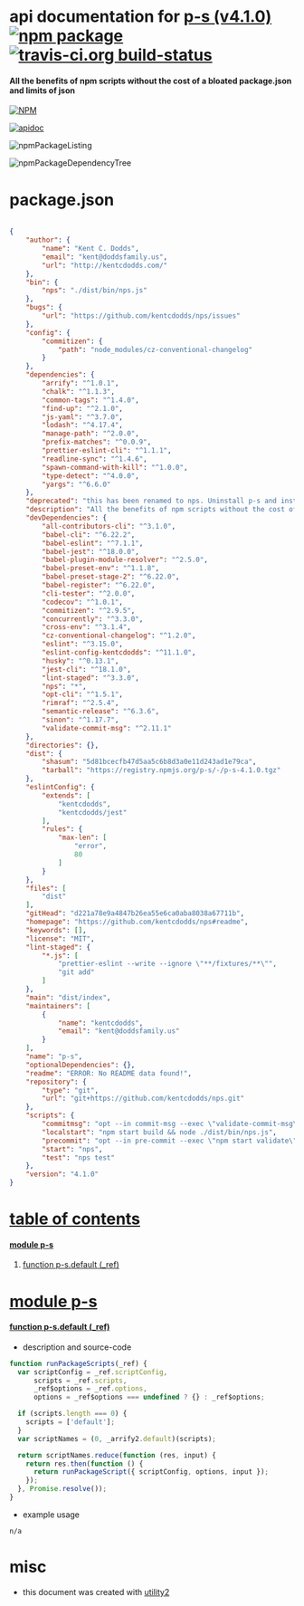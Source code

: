 # api documentation for  [p-s (v4.1.0)](https://github.com/kentcdodds/nps#readme)  [![npm package](https://img.shields.io/npm/v/npmdoc-p-s.svg?style=flat-square)](https://www.npmjs.org/package/npmdoc-p-s) [![travis-ci.org build-status](https://api.travis-ci.org/npmdoc/node-npmdoc-p-s.svg)](https://travis-ci.org/npmdoc/node-npmdoc-p-s)
#### All the benefits of npm scripts without the cost of a bloated package.json and limits of json

[![NPM](https://nodei.co/npm/p-s.png?downloads=true)](https://www.npmjs.com/package/p-s)

[![apidoc](https://npmdoc.github.io/node-npmdoc-p-s/build/screenCapture.buildNpmdoc.browser._2Fhome_2Ftravis_2Fbuild_2Fnpmdoc_2Fnode-npmdoc-p-s_2Ftmp_2Fbuild_2Fapidoc.html.png)](https://npmdoc.github.io/node-npmdoc-p-s/build/apidoc.html)

![npmPackageListing](https://npmdoc.github.io/node-npmdoc-p-s/build/screenCapture.npmPackageListing.svg)

![npmPackageDependencyTree](https://npmdoc.github.io/node-npmdoc-p-s/build/screenCapture.npmPackageDependencyTree.svg)



# package.json

```json

{
    "author": {
        "name": "Kent C. Dodds",
        "email": "kent@doddsfamily.us",
        "url": "http://kentcdodds.com/"
    },
    "bin": {
        "nps": "./dist/bin/nps.js"
    },
    "bugs": {
        "url": "https://github.com/kentcdodds/nps/issues"
    },
    "config": {
        "commitizen": {
            "path": "node_modules/cz-conventional-changelog"
        }
    },
    "dependencies": {
        "arrify": "^1.0.1",
        "chalk": "^1.1.3",
        "common-tags": "^1.4.0",
        "find-up": "^2.1.0",
        "js-yaml": "^3.7.0",
        "lodash": "^4.17.4",
        "manage-path": "^2.0.0",
        "prefix-matches": "^0.0.9",
        "prettier-eslint-cli": "^1.1.1",
        "readline-sync": "^1.4.6",
        "spawn-command-with-kill": "^1.0.0",
        "type-detect": "^4.0.0",
        "yargs": "^6.6.0"
    },
    "deprecated": "this has been renamed to nps. Uninstall p-s and install nps instead",
    "description": "All the benefits of npm scripts without the cost of a bloated package.json and limits of json",
    "devDependencies": {
        "all-contributors-cli": "^3.1.0",
        "babel-cli": "^6.22.2",
        "babel-eslint": "^7.1.1",
        "babel-jest": "^18.0.0",
        "babel-plugin-module-resolver": "^2.5.0",
        "babel-preset-env": "^1.1.8",
        "babel-preset-stage-2": "^6.22.0",
        "babel-register": "^6.22.0",
        "cli-tester": "^2.0.0",
        "codecov": "^1.0.1",
        "commitizen": "^2.9.5",
        "concurrently": "^3.3.0",
        "cross-env": "^3.1.4",
        "cz-conventional-changelog": "^1.2.0",
        "eslint": "^3.15.0",
        "eslint-config-kentcdodds": "^11.1.0",
        "husky": "^0.13.1",
        "jest-cli": "^18.1.0",
        "lint-staged": "^3.3.0",
        "nps": "*",
        "opt-cli": "^1.5.1",
        "rimraf": "^2.5.4",
        "semantic-release": "^6.3.6",
        "sinon": "^1.17.7",
        "validate-commit-msg": "^2.11.1"
    },
    "directories": {},
    "dist": {
        "shasum": "5d81bcecfb47d5aa5c6b8d3a0e11d243ad1e79ca",
        "tarball": "https://registry.npmjs.org/p-s/-/p-s-4.1.0.tgz"
    },
    "eslintConfig": {
        "extends": [
            "kentcdodds",
            "kentcdodds/jest"
        ],
        "rules": {
            "max-len": [
                "error",
                80
            ]
        }
    },
    "files": [
        "dist"
    ],
    "gitHead": "d221a78e9a4847b26ea55e6ca0aba8038a67711b",
    "homepage": "https://github.com/kentcdodds/nps#readme",
    "keywords": [],
    "license": "MIT",
    "lint-staged": {
        "*.js": [
            "prettier-eslint --write --ignore \"**/fixtures/**\"",
            "git add"
        ]
    },
    "main": "dist/index",
    "maintainers": [
        {
            "name": "kentcdodds",
            "email": "kent@doddsfamily.us"
        }
    ],
    "name": "p-s",
    "optionalDependencies": {},
    "readme": "ERROR: No README data found!",
    "repository": {
        "type": "git",
        "url": "git+https://github.com/kentcdodds/nps.git"
    },
    "scripts": {
        "commitmsg": "opt --in commit-msg --exec \"validate-commit-msg\"",
        "localstart": "npm start build && node ./dist/bin/nps.js",
        "precommit": "opt --in pre-commit --exec \"npm start validate\"",
        "start": "nps",
        "test": "nps test"
    },
    "version": "4.1.0"
}
```



# <a name="apidoc.tableOfContents"></a>[table of contents](#apidoc.tableOfContents)

#### [module p-s](#apidoc.module.p-s)
1.  [function <span class="apidocSignatureSpan">p-s.</span>default (_ref)](#apidoc.element.p-s.default)



# <a name="apidoc.module.p-s"></a>[module p-s](#apidoc.module.p-s)

#### <a name="apidoc.element.p-s.default"></a>[function <span class="apidocSignatureSpan">p-s.</span>default (_ref)](#apidoc.element.p-s.default)
- description and source-code
```javascript
function runPackageScripts(_ref) {
  var scriptConfig = _ref.scriptConfig,
      scripts = _ref.scripts,
      _ref$options = _ref.options,
      options = _ref$options === undefined ? {} : _ref$options;

  if (scripts.length === 0) {
    scripts = ['default'];
  }
  var scriptNames = (0, _arrify2.default)(scripts);

  return scriptNames.reduce(function (res, input) {
    return res.then(function () {
      return runPackageScript({ scriptConfig, options, input });
    });
  }, Promise.resolve());
}
```
- example usage
```shell
n/a
```



# misc
- this document was created with [utility2](https://github.com/kaizhu256/node-utility2)
